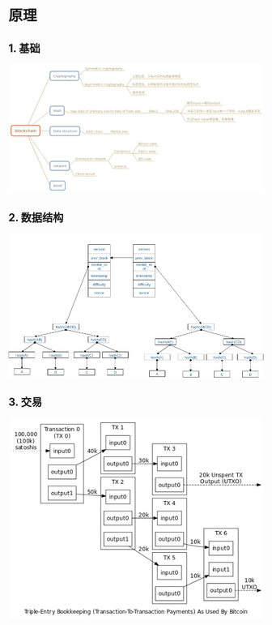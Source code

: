 # 原理
## 1. 基础

![alt](./pictures/basis.png)

## 2. 数据结构
![alt](./pictures/data-structure.png)

## 3. 交易
![alt](./pictures/bitcoin-transaction-propagation.png)